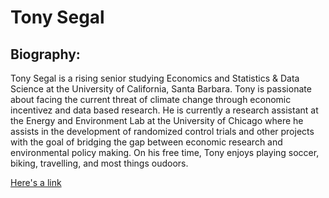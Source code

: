 # Tony Segal
## Biography:
Tony Segal is a rising senior studying Economics and Statistics & Data Science at the University of California, Santa Barbara. Tony is passionate about facing the current threat of climate change through economic incentivez and data based research. He is currently a research assistant at the Energy and Environment Lab at the University of Chicago where he assists in the development of randomized control trials and other projects with the goal of bridging the gap between economic research and environmental policy making. On his free time, Tony enjoys playing soccer, biking, travelling, and most things oudoors. 

[Here's a link](https://devcracker.medium.com/how-to-add-a-link-or-hyperlink-in-readme-md-file-68752bb6499e)


